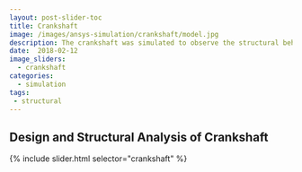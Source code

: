 ```yaml
---
layout: post-slider-toc
title: Crankshaft
image: /images/ansys-simulation/crankshaft/model.jpg
description: The crankshaft was simulated to observe the structural behaviour under external loading.
date:  2018-02-12
image_sliders:
  - crankshaft
categories:
  - simulation 
tags:
 - structural
---
```


## Design and Structural Analysis of Crankshaft

{% include slider.html selector="crankshaft" %}
